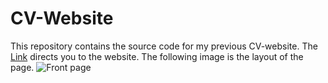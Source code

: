 # CV-Website

This repository contains the source code for my previous CV-website. The [Link](sashuu6.github.io/CV-Website/) directs you to the website. The following image is the layout of the page.
![Front page](sashuu6.github.io/CV-Website/docs/home.png")

